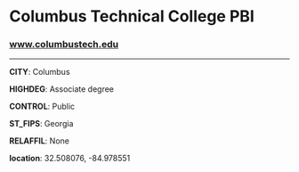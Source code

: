 # Columbus Technical College PBI
### www.columbustech.edu
---
**CITY**: Columbus

**HIGHDEG**: Associate degree

**CONTROL**: Public

**ST_FIPS**: Georgia

**RELAFFIL**: None

**location**: 32.508076, -84.978551